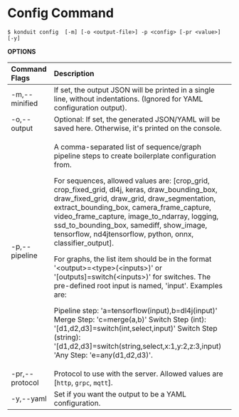 # Config Command

```text
$ konduit config  [-m] [-o <output-file>] -p <config> [-pr <value>]  [-y]
```

**OPTIONS**

<table>
  <thead>
    <tr>
      <th style="text-align:left">Command Flags</th>
      <th style="text-align:left">Description</th>
    </tr>
  </thead>
  <tbody>
    <tr>
      <td style="text-align:left">-m,--minified</td>
      <td style="text-align:left">If set, the output JSON will be printed in a single line, without indentations.
        (Ignored for YAML configuration output).</td>
    </tr>
    <tr>
      <td style="text-align:left">-o,--output</td>
      <td style="text-align:left">Optional: If set, the generated JSON/YAML will be saved here. Otherwise,
        it&apos;s printed on the console.</td>
    </tr>
    <tr>
      <td style="text-align:left">-p,--pipeline</td>
      <td style="text-align:left">
        <p>A comma-separated list of sequence/graph pipeline steps to create boilerplate
          configuration from.</p>
        <p>For sequences, allowed values are: [crop_grid, crop_fixed_grid, dl4j,
          keras, draw_bounding_box, draw_fixed_grid, draw_grid, draw_segmentation,
          extract_bounding_box, camera_frame_capture, video_frame_capture, image_to_ndarray,
          logging, ssd_to_bounding_box, samediff, show_image, tensorflow, nd4jtensorflow,
          python, onnx, classifier_output].</p>
        <p>For graphs, the list item should be in the format &apos;&lt;output&gt;=&lt;type&gt;(&lt;inputs&gt;)&apos;
          or &apos;[outputs]=switch(&lt;inputs&gt;)&apos; for switches. The pre-defined
          root input is named, &apos;input&apos;. Examples are:</p>
        <p>Pipeline step: &apos;a=tensorflow(input),b=dl4j(input)&apos; Merge Step:
          &apos;c=merge(a,b)&apos; Switch Step (int): &apos;[d1,d2,d3]=switch(int,select,input)&apos;
          Switch Step (string): &apos;[d1,d2,d3]=switch(string,select,x:1,y:2,z:3,input)
          &apos;Any Step: &apos;e=any(d1,d2,d3)&apos;.</p>
      </td>
    </tr>
    <tr>
      <td style="text-align:left">-pr,--protocol</td>
      <td style="text-align:left">Protocol to use with the server. Allowed values are [<code>http</code>, <code>grpc</code>, <code>mqtt</code>].</td>
    </tr>
    <tr>
      <td style="text-align:left">-y,--yaml</td>
      <td style="text-align:left">Set if you want the output to be a YAML configuration.</td>
    </tr>
  </tbody>
</table>

